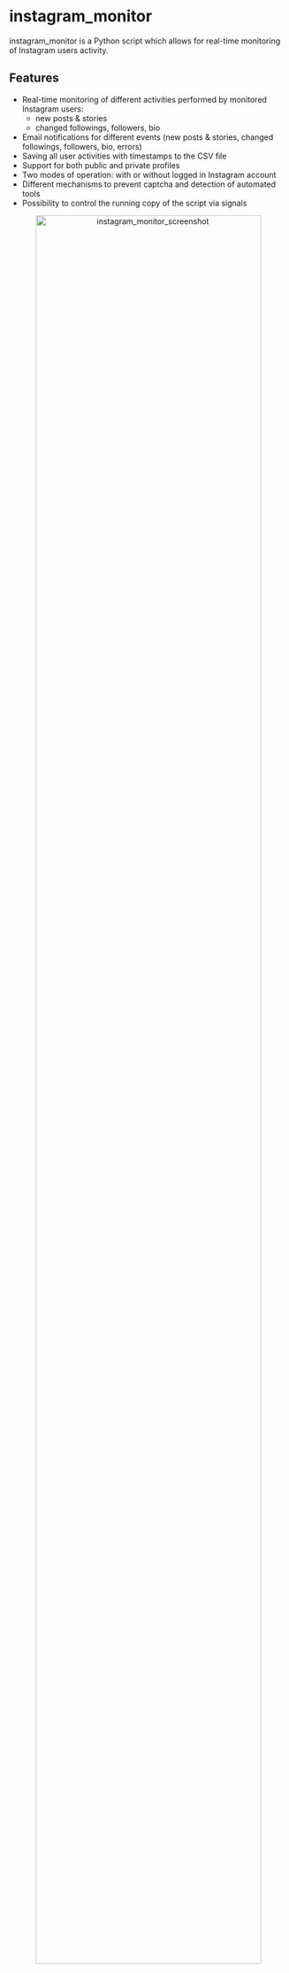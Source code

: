 # instagram_monitor

instagram_monitor is a Python script which allows for real-time monitoring of Instagram users activity. 

## Features

- Real-time monitoring of different activities performed by monitored Instagram users:
   - new posts & stories
   - changed followings, followers, bio
- Email notifications for different events (new posts & stories, changed followings, followers, bio, errors)
- Saving all user activities with timestamps to the CSV file
- Support for both public and private profiles
- Two modes of operation: with or without logged in Instagram account
- Different mechanisms to prevent captcha and detection of automated tools
- Possibility to control the running copy of the script via signals

<p align="center">
   <img src="./assets/instagram_monitor.png" alt="instagram_monitor_screenshot" width="90%"/>
</p>

## Change Log

Release notes can be found [here](RELEASE_NOTES.md)

## Disclaimer

I'm not a dev, project done as a hobby. Code is ugly and as-is, but it works (at least for me) ;-)

## Requirements

The script requires Python 3.x.

It uses [instaloader](https://github.com/instaloader/instaloader) library, also requires requests, python-dateutil and pytz.

It has been tested succesfully on Linux (Raspberry Pi Bullseye & Bookworm based on Debian) and Mac OS (Ventura & Sonoma). 

Should work on any other Linux OS and Windows with Python.

## Installation

Install the required Python packages:

```sh
python3 -m pip install requests python-dateutil pytz instaloader
```

Or from requirements.txt:

```sh
pip3 install -r requirements.txt
```

Copy the *[instagram_monitor.py](instagram_monitor.py)* file to the desired location. 

You might want to add executable rights if on Linux or MacOS:

```sh
chmod a+x instagram_monitor.py
```

## Configuration

Edit the  *[instagram_monitor.py](instagram_monitor.py)* file and change any desired configuration variables in the marked **CONFIGURATION SECTION** (all parameters have detailed description in the comments).

### Mode 1 without logged in Instagram account

First mode of tool operation assumes you do not use your Instagram account to monitor other users. 

This way you can still monitor basic activities of the user like new posts, stories, changed bio and also changed number of followers & followings, but without information what followers/followings have been added or removed.

This mode is easy to use, does not require any preparation and is resistant to Instagram's anticaptcha and automated tool detection mechanisms.

### Mode 2 with logged in Instagram account

Second mode of tool operation assumes you use Instagram account to perfom session logging in the tool and to monitor other users. 

This way you can also get information about added/removed followers and followings (in previous version of the tool it also allowed to get list of comments and likes for new posts, however it has been blocked recently).

I suggest to create a new account for the usage with the tool as there is small risk the account might get banned. However I use few accounts since more than a year with this tool and all the accounts are still active, however from time to time Instagram might present some warnings about detected suspicious activity. 

You can define the username and password directly in the .py file (or via **-u** and **-p** parameters), however it means that logging procedure is performed every time the tool is executed. It is highly recommended to log in once and save the session information using **instaloader** tool. 

Once you installed the instaloader pip package, the needed binary should be available and you can log in as in the example below (user *misiek_to_ja_mon*):

```sh
instaloader -l misiek_to_ja_mon
```

It will ask for your password and save the session. However this method presents an issue that after some time Instagram will most likely report detection of an automated tool, especially in case of frequent changes of followers/followings of the monitored users.

To overcome this it is suggested to use the most recommended way - using the session cookie from your web browser. 

Use Firefox web browser, log in to the Instagram account which you want to use to monitor other users and then use [instaloader_import_firefox_session.py](instaloader_import_firefox_session.py) to import the session from Firefox's *cookies.sqlite* to instaloader (you might have to adjust the path of your Firefox profile in this script). Then use the above instaloader command again.

This method has an advantage that if you do some activities with this account in your Firefox browser every few days (like scrolling through feed, liking some posts) it will count as "good" activity which will increase reputation of tool's actions. Sometimes you might still see some warnings in your Firefox web browser where you need to solve some captcha, but it should not be too often.

### Timezone

It is recommended to specify your local time zone so the tool converts post's comments timestamps to your time:

```
LOCAL_TIMEZONE='Europe/Warsaw'
```

### SMTP settings

If you want to use email notifications functionality you need to change the SMTP settings (host, port, user, password, sender, recipient). If you leave the default settings then no notifications will be sent.

### Other settings

All other variables can be left at their defaults, but feel free to experiment with it.

## Getting started

### List of supported parameters

To get the list of all supported parameters:

```sh
./instagram_monitor.py -h
```

or 

```sh
python3 ./instagram_monitor.py -h
```

### Monitoring mode

To monitor specific user activity in [mode 1](#mode-1-without-logged-in-instagram-account) (without logged in Instagram account), just type its Instagram username as parameter (**misiek_to_ja** in the example below):

```sh
./instagram_monitor.py misiek_to_ja
```

To monitor specific user activity in [mode 2](#mode-2-with-logged-in-instagram-account) (with logged in Instagram account), you also need to specify your Instagram account name (**-u**) which you used in *instaloader* tool (*misiek_to_ja_mon* in the example below):

```sh
./instagram_monitor.py -u misiek_to_ja_mon misiek_to_ja
```

The tool will run infinitely and monitor the user until the script is interrupted (Ctrl+C) or killed the other way.

You can monitor multiple Instagram users by spawning multiple copies of the script. 

It is suggested to use sth like **tmux** or **screen** to have the script running after you log out from the server.

The tool automatically saves its output to *instagram_monitor_username.log* file (can be changed in the settings or disabled with **-d** parameter).

The tool in mode 2 also saves the the list of followings & followers to *instagram_username_followings.json* and *instagram_username_followers.json* files, so we do not need to refetch it every time the tool is restarted and so we can also detect changes since last usage of the tool.

## How to use other features

### Email notifications

If you want to get email notifications for different events (new posts & stories, changed followings, bio, errors) use **-s** parameter (works for both modes):

```sh
./instagram_monitor.py misiek_to_ja -s
```

It does not include information about changed followers. For that use **-m** parameter:

```sh
./instagram_monitor.py misiek_to_ja -m
```

Make sure you defined your SMTP settings earlier (see [SMTP settings](#smtp-settings)).

Example email:

<p align="center">
   <img src="./assets/instagram_monitor_email_notifications.png" alt="instagram_monitor_email_notifications" width="70%"/>
</p>


### Saving user activities to the CSV file

If you want to save all Instagram user's activities in the CSV file, use **-b** parameter with the name of the file (it will be automatically created if it does not exist):

```sh
./instagram_monitor.py misiek_to_ja -b instagram_misiek_to_ja.csv
```

### Check interval

If you want to change the check interval to 1 hour (3600 seconds) use **-c** parameter:

```sh
./instagram_monitor.py misiek_to_ja -c 3600
```

It is generally not recommended to use values lower than 1 hour as it will be quickly picked up by Instagram.

In order to make the tool's behaviour less suspicious for Instagram, by default the check interval value is randomly picked from the range: 

[ INSTA_CHECK_INTERVAL (**-c**) - RANDOM_SLEEP_DIFF_LOW (**-i**) ] <-----> [ INSTA_CHECK_INTERVAL (**-c**) +RANDOM_SLEEP_DIFF_HIGH (**-j**) ]

So having the check interval set to 1 hour (-c 3600), RANDOM_SLEEP_DIFF_LOW set to default 15 mins (-i 900) and RANDOM_SLEEP_DIFF_HIGH set to default 3 mins (-j 180) means that the check interval will be with every iteration picked from the range of 45 mins to 1 hour and 3 mins.

Thats why the check interval information is printed in the console and email notifications as it is esentially a random number.

On top of that you can also define that checks should be done in specific hour ranges by setting **CHECK_POSTS_IN_HOURS_RANGE** to True and then defining proper values for **MIN/MAX_H1/H2** variables (see the comments in [instagram_monitor.py](instagram_monitor.py))

### Controlling the script via signals

The tool has several signal handlers implemented which allow to change behaviour of the tool without a need to restart it with new parameters.

List of supported signals:

| Signal | Description |
| ----------- | ----------- |
| USR1 | Toggle email notifications for new posts & stories, changed followings, bio (-s) |
| USR2 | Toggle email notifications for new followers (-m) |
| TRAP | Increase the user activity check interval (by 5 mins) |
| ABRT | Decrease the user activity check interval (by 5 mins) |

So if you want to change functionality of the running tool, just send the proper signal to the desired copy of the script.

I personally use **pkill** tool, so for example to toggle new followers email notifications for tool instance monitoring the *misiek_to_ja* user:

```sh
pkill -f -USR2 "python3 ./instagram_monitor.py misiek_to_ja"
```

### Other

Check other supported parameters using **-h**.

You can combine all the parameters mentioned earlier.

## Limitations

The operation of the tool might flag the Instagram account and/or IP as being an automated tool (as described earlier).

## Colouring log output with GRC

If you use [GRC](https://github.com/garabik/grc) and want to have the output properly coloured you can use the configuration file available [here](grc/conf.monitor_logs)

Change your grc configuration (typically *.grc/grc.conf*) and add this part:

```
# monitoring log file
.*_monitor_.*\.log
conf.monitor_logs
```

Now copy the *conf.monitor_logs* to your .grc directory and instagram_monitor log files should be nicely coloured.

## License

This project is licensed under the GPLv3 - see the [LICENSE](LICENSE) file for details
